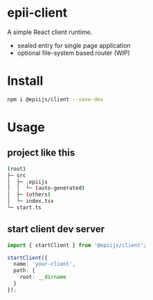 # epii-client

A simple React client runtime.

- sealed entry for single page application
- optional file-system based router (WIP)

# Install

```bash
npm i @epiijs/client --save-dev
```

# Usage

## project like this

```sh
(root)
├─ src
│  ├─ .epiijs
│  │  └─ (auto-generated)
│  ├─ (others)
│  └─ index.tsx
└─ start.ts
```

## start client dev server
  
```ts
import { startClient } from '@epiijs/client';

startClient({
  name: 'your-client',
  path: {
    root: __dirname
  }
});
```